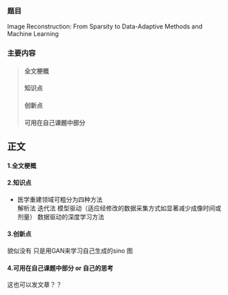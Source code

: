 ### 题目  
Image Reconstruction: From Sparsity to Data-Adaptive Methods and Machine Learning
### 主要内容
> #### 全文梗概
> #### 知识点
> #### 创新点
> #### 可用在自己课题中部分
## 正文
#### 1.全文梗概

#### 2.知识点
+ 医学重建领域可粗分为四种方法  
解析法  迭代法 模型驱动（适应经修改的数据采集方式如显著减少成像时间或剂量） 数据驱动的深度学习方法
#### 3.创新点
貌似没有 只是用GAN来学习自己生成的sino 图

#### 4.可用在自己课题中部分 or 自己的思考
这也可以发文章？？
